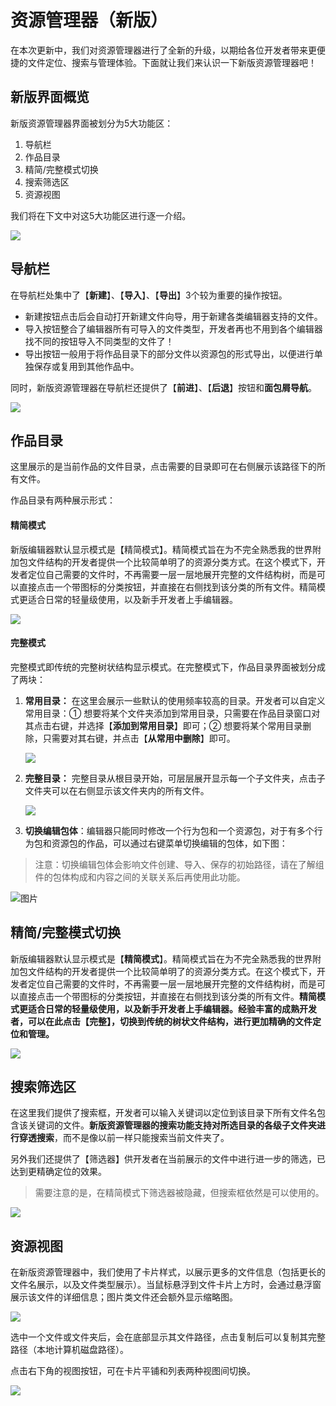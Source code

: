 # 资源管理器（新版）
在本次更新中，我们对资源管理器进行了全新的升级，以期给各位开发者带来更便捷的文件定位、搜索与管理体验。下面就让我们来认识一下新版资源管理器吧！

## 新版界面概览

新版资源管理器界面被划分为5大功能区：
1. 导航栏
2. 作品目录
3. 精简/完整模式切换
4. 搜索筛选区
5. 资源视图

我们将在下文中对这5大功能区进行逐一介绍。

![](./images/1.png)

## 导航栏

在导航栏处集中了【**新建**】、【**导入**】、【**导出**】3个较为重要的操作按钮。

+ 新建按钮点击后会自动打开新建文件向导，用于新建各类编辑器支持的文件。
+ 导入按钮整合了编辑器所有可导入的文件类型，开发者再也不用到各个编辑器找不同的按钮导入不同类型的文件了！
+ 导出按钮一般用于将作品目录下的部分文件以资源包的形式导出，以便进行单独保存或复用到其他作品中。

同时，新版资源管理器在导航栏还提供了【**前进**】、【**后退**】按钮和**面包屑导航**。

![](./images/2.gif)

## 作品目录
这里展示的是当前作品的文件目录，点击需要的目录即可在右侧展示该路径下的所有文件。

作品目录有两种展示形式：

#### 精简模式
新版编辑器默认显示模式是【精简模式】。精简模式旨在为不完全熟悉我的世界附加包文件结构的开发者提供一个比较简单明了的资源分类方式。在这个模式下，开发者定位自己需要的文件时，不再需要一层一层地展开完整的文件结构树，而是可以直接点击一个带图标的分类按钮，并直接在右侧找到该分类的所有文件。精简模式更适合日常的轻量级使用，以及新手开发者上手编辑器。

 ![](./images/6.png)

#### 完整模式
完整模式即传统的完整树状结构显示模式。在完整模式下，作品目录界面被划分成了两块：
1. **常用目录：** 在这里会展示一些默认的使用频率较高的目录。开发者可以自定义常用目录：① 想要将某个文件夹添加到常用目录，只需要在作品目录窗口对其点击右键，并选择【**添加到常用目录**】即可；② 想要将某个常用目录删除，只需要对其右键，并点击【**从常用中删除**】即可。

    ![](./images/4.png)

2. **完整目录：** 完整目录从根目录开始，可层层展开显示每一个子文件夹，点击子文件夹可以在右侧显示该文件夹内的所有文件。
   
   ![](./images/5.png)
3. **切换编辑包体**：编辑器只能同时修改一个行为包和一个资源包，对于有多个行为包和资源包的作品，可以通过右键菜单切换编辑的包体，如下图：
> 注意：切换编辑包体会影响文件创建、导入、保存的初始路径，请在了解组件的包体构成和内容之间的关联关系后再使用此功能。

![图片](./images/editpack.png)

## 精简/完整模式切换

新版编辑器默认显示模式是【**精简模式**】。精简模式旨在为不完全熟悉我的世界附加包文件结构的开发者提供一个比较简单明了的资源分类方式。在这个模式下，开发者定位自己需要的文件时，不再需要一层一层地展开完整的文件结构树，而是可以直接点击一个带图标的分类按钮，并直接在右侧找到该分类的所有文件。**精简模式更适合日常的轻量级使用，以及新手开发者上手编辑器。经验丰富的成熟开发者，可以在此点击【完整】，切换到传统的树状文件结构，进行更加精确的文件定位和管理。**

![](./images/3.gif)

## 搜索筛选区

在这里我们提供了搜索框，开发者可以输入关键词以定位到该目录下所有文件名包含该关键词的文件。**新版资源管理器的搜索功能支持对所选目录的各级子文件夹进行穿透搜索**，而不是像以前一样只能搜索当前文件夹了。

另外我们还提供了【筛选器】供开发者在当前展示的文件中进行进一步的筛选，已达到更精确定位的效果。
  > 需要注意的是，在精简模式下筛选器被隐藏，但搜索框依然是可以使用的。
  
![](./images/7.gif)

## 资源视图

在新版资源管理器中，我们使用了卡片样式，以展示更多的文件信息（包括更长的文件名展示，以及文件类型展示）。当鼠标悬浮到文件卡片上方时，会通过悬浮窗展示该文件的详细信息；图片类文件还会额外显示缩略图。

![](./images/8.png)

选中一个文件或文件夹后，会在底部显示其文件路径，点击复制后可以复制其完整路径（本地计算机磁盘路径）。

点击右下角的视图按钮，可在卡片平铺和列表两种视图间切换。

![](./images/9.gif)

